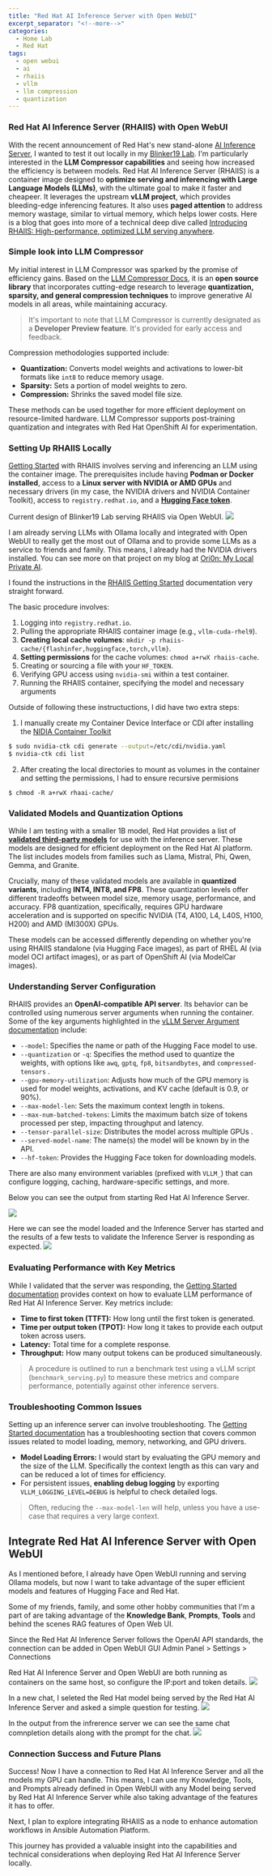 ```yaml
---
title: "Red Hat AI Inference Server with Open WebUI"
excerpt_separator: "<!--more-->"
categories:
  - Home Lab
  - Red Hat
tags:
  - open webui
  - ai
  - rhaiis
  - vllm
  - llm compression
  - quantization
---
```


### Red Hat AI Inference Server (RHAIIS) with Open WebUI

With the recent announcement of Red Hat's new stand-alone [AI Inference Server](https://www.redhat.com/en/about/press-releases/red-hat-unlocks-generative-ai-any-model-and-any-accelerator-across-hybrid-cloud-red-hat-ai-inference-server), I wanted to test it out locally in my [Blinker19 Lab](https://r3dact3d.github.io/home%20lab/2025/01/19/orion-local-ai.html). I'm particularly interested in the **LLM Compressor capabilities** and seeing how increased the efficiency is between models. Red Hat AI Inference Server (RHAIIS) is a container image designed to **optimize serving and inferencing with Large Language Models (LLMs)**, with the ultimate goal to make it faster and cheapeer. It leverages the upstream **vLLM project**, which provides bleeding-edge inferencing features. It also uses **paged attention** to address memory wastage, similar to virtual memory, which helps lower costs.  Here is a blog that goes into more of a technical deep dive called [Introducing RHAIIS: High-performance, optimized LLM serving anywhere](https://www.redhat.com/en/blog/red-hat-ai-inference-server-technical-deep-dive).

<!--more-->

### Simple look into LLM Compressor

My initial interest in LLM Compressor was sparked by the promise of efficiency gains. Based on the [LLM Compressor Docs](https://docs.redhat.com/en/documentation/red_hat_ai_inference_server/3.0/html-single/llm_compressor/index), it is an **open source library** that incorporates cutting-edge research to leverage **quantization, sparsity, and general compression techniques** to improve generative AI models in all areas, while maintaining accuracy.

> It's important to note that LLM Compressor is currently designated as a **Developer Preview feature**.  It's provided for early access and feedback.

Compression methodologies supported include:

*   **Quantization:** Converts model weights and activations to lower-bit formats like `int8` to reduce memory usage.
*   **Sparsity:** Sets a portion of model weights to zero.
*   **Compression:** Shrinks the saved model file size.

These methods can be used together for more efficient deployment on resource-limited hardware. LLM Compressor supports post-training quantization and integrates with Red Hat OpenShift AI for experimentation.

### Setting Up RHAIIS Locally

[Getting Started](https://docs.redhat.com/en/documentation/red_hat_ai_inference_server/3.0/html/getting_started/serving-and-inferencing-rhaiis_getting-started) with RHAIIS involves serving and inferencing an LLM using the container image. The prerequisites include having **Podman or Docker installed**, access to a **Linux server with NVIDIA or AMD GPUs** and necessary drivers (in my case, the NVIDIA drivers and NVIDIA Container Toolkit), access to `registry.redhat.io`, and a [**Hugging Face token**](https://huggingface.co/).

Current design of Blinker19 Lab serving RHAIIS via Open WebUI.
![](/images/rhaiis_lab_design.png)

I am already serving LLMs with Ollama locally and integrated with Open WebUI to really get the most out of Ollama and to provide some LLMs as a service to friends and family. This means, I already had the NVIDIA drivers installed.  You can see more on that project on my blog at [Ori0n: My Local Private AI](https://r3dact3d.github.io/home%20lab/2025/01/19/orion-local-ai.html). 

 I found the instructions in the [RHAIIS Getting Started](https://docs.redhat.com/en/documentation/red_hat_ai_inference_server/3.0/html/getting_started/serving-and-inferencing-rhaiis_getting-started) documentation very straight forward.

The basic procedure involves:
1.  Logging into `registry.redhat.io`.
2.  Pulling the appropriate RHAIIS container image (e.g., `vllm-cuda-rhel9`).
3.  **Creating local cache volumes**: `mkdir -p rhaiis-cache/{flashinfer,huggingface,torch,vllm}`.
4.  **Setting permissions** for the cache volumes: `chmod a+rwX rhaiis-cache`.
5.  Creating or sourcing a file with your `HF_TOKEN`.
6.  Verifying GPU access using `nvidia-smi` within a test container.
7.  Running the RHAIIS container, specifying the model and necessary arguments

Outside of following these instructuctions, I did have two extra steps:
1. I manually create my Container Device Interface or CDI after installing the [NIDIA Container Toolkit](https://docs.nvidia.com/datacenter/cloud-native/container-toolkit/latest/install-guide.html)
```bash
$ sudo nvidia-ctk cdi generate --output=/etc/cdi/nvidia.yaml
$ nvidia-ctk cdi list
```
2. After creating the local directories to mount as volumes in the container and setting the permissions, I had to ensure recursive permisions
```
$ chmod -R a+rwX rhaai-cache/
```

### Validated Models and Quantization Options

While I am testing with a smaller 1B model, Red Hat provides a list of [**validated third-party models**](https://docs.redhat.com/en/documentation/red_hat_ai_inference_server/3.0/html-single/validated_models/index) for use with the inference server. These models are designed for efficient deployment on the Red Hat AI platform. The list includes models from families such as Llama, Mistral, Phi, Qwen, Gemma, and Granite.

Crucially, many of these validated models are available in **quantized variants**, including **INT4, INT8, and FP8**. These quantization levels offer different tradeoffs between model size, memory usage, performance, and accuracy. FP8 quantization, specifically, requires GPU hardware acceleration and is supported on specific NVIDIA (T4, A100, L4, L40S, H100, H200) and AMD (MI300X) GPUs.

These models can be accessed differently depending on whether you're using RHAIIS standalone (via Hugging Face images), as part of RHEL AI (via model OCI artifact images), or as part of OpenShift AI (via ModelCar images).


### Understanding Server Configuration

RHAIIS provides an **OpenAI-compatible API server**. Its behavior can be controlled using numerous server arguments when running the container. Some of the key arguments highlighted in the [vLLM Server Argument documentation](https://docs.redhat.com/en/documentation/red_hat_ai_inference_server/3.0/html-single/vllm_server_arguments/index) include:

*   `--model`: Specifies the name or path of the Hugging Face model to use.
*   `--quantization` or `-q`: Specifies the method used to quantize the weights, with options like `awq`, `gptq`, `fp8`, `bitsandbytes`, and `compressed-tensors` .
*   `--gpu-memory-utilization`: Adjusts how much of the GPU memory is used for model weights, activations, and KV cache (default is 0.9, or 90%).
*   `--max-model-len`: Sets the maximum context length in tokens.
*   `--max-num-batched-tokens`: Limits the maximum batch size of tokens processed per step, impacting throughput and latency.
*   `--tensor-parallel-size`: Distributes the model across multiple GPUs .
*   `--served-model-name`: The name(s) the model will be known by in the API.
*   `--hf-token`: Provides the Hugging Face token for downloading models.

There are also many environment variables (prefixed with `VLLM_`) that can configure logging, caching, hardware-specific settings, and more.

Below you can see the output from starting Red Hat AI Inference Server.

![](/images/rhaiis_start.png)

Here we can see the model loaded and the Inference Server has started and the results of a few tests to validate the Inference Server is responding as expected.
![](/images/rhaiis_test.png)

### Evaluating Performance with Key Metrics

While I validated that the server was responding, the [Getting Started documentation](https://docs.redhat.com/en/documentation/red_hat_ai_inference_server/3.0/html-single/getting_started/index#validating-benefits-with-key-metrics_getting-started) provides context on how to evaluate LLM performance of Red Hat AI Inference Server. Key metrics include:

*   **Time to first token (TTFT):** How long until the first token is generated.
*   **Time per output token (TPOT):** How long it takes to provide each output token across users.
*   **Latency:** Total time for a complete response.
*   **Throughput:** How many output tokens can be produced simultaneously.

> A procedure is outlined to run a benchmark test using a vLLM script (`benchmark_serving.py`) to measure these metrics and compare performance, potentially against other inference servers.

### Troubleshooting Common Issues

Setting up an inference server can involve troubleshooting. The [Getting Started documentation](https://docs.redhat.com/en/documentation/red_hat_ai_inference_server/3.0/html/getting_started/troubleshooting_getting-started) has a troubleshooting section that covers common issues related to model loading, memory, networking, and GPU drivers.

*   **Model Loading Errors:** I would start by evaluating the GPU memory and the size of the LLM.  Specifically the context length as this can vary and can be reduced a lot of times for efficiency. 
*   For persistent issues, **enabling debug logging** by exporting `VLLM_LOGGING_LEVEL=DEBUG` is helpful to check detailed logs.

> Often, reducing the `--max-model-len` will help, unless you have a use-case that requires a very large context.

## Integrate Red Hat AI Inference Server with Open WebUI

As I mentioned before, I already have Open WebUI running and serving Ollama models, but now I want to take advantage of the super efficient models and features of Hugging Face and Red Hat.

Some of my friends, family, and some other hobby communities that I'm a part of are taking advantage of the **Knowledge Bank**, **Prompts**, **Tools** and behind the scenes RAG features of Open Web UI.

Since the Red Hat AI Inference Server follows the OpenAI API standards, the connection can be added in Open WebUI GUI Admin Panel > Settings > Connections

Red Hat AI Inference Server and Open WebUI are both running as containers on the same host, so configure the IP:port and token details.
![](/images/rhaiis_openwebui.png)

In a new chat, I seleted the Red Hat model being served by the Red Hat AI Inference Server and asked a simple question for testing.
![](/images/rhaiis_chat_openwebui.png)

In the output from the infrerence server we can see the same chat comnpletion details along with the prompt for the chat.
![](/images/rhaiis_chat_local.png)

### Connection Success and Future Plans

Success! Now I have a connection to Red Hat AI Inference Server and all the models my GPU can handle. This means, I can use my Knowledge, Tools, and Prompts already defined in Open WebUI with any Model being served by Red Hat AI Inference Server while also taking advantage of the features it has to offer.

Next, I plan to explore integrating RHAIIS as a node to enhance automation workflows in Ansible Automation Platform.

This journey has provided a valuable insight into the capabilities and technical considerations when deploying Red Hat AI Inference Server locally.
